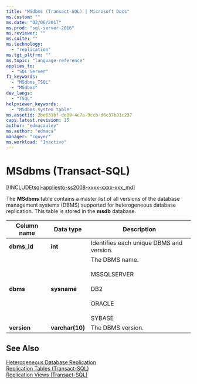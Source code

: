 ```yaml
---
title: "MSdbms (Transact-SQL) | Microsoft Docs"
ms.custom: ""
ms.date: "03/06/2017"
ms.prod: "sql-server-2016"
ms.reviewer: ""
ms.suite: ""
ms.technology: 
  - "replication"
ms.tgt_pltfrm: ""
ms.topic: "language-reference"
applies_to: 
  - "SQL Server"
f1_keywords: 
  - "MSdbms_TSQL"
  - "MSdbms"
dev_langs: 
  - "TSQL"
helpviewer_keywords: 
  - "MSdbms system table"
ms.assetid: 2be631bf-de09-4e7a-9ccb-d6c37b81c237
caps.latest.revision: 15
author: "edmacauley"
ms.author: "edmaca"
manager: "cguyer"
ms.workload: "Inactive"
---
```

# MSdbms (Transact-SQL)
[!INCLUDE[tsql-appliesto-ss2008-xxxx-xxxx-xxx_md](../../includes/tsql-appliesto-ss2008-xxxx-xxxx-xxx-md.md)]

  The **MSdbms** table contains a master list of all versions of the database management systems (DBMS) supported for heterogeneous database replication. This table is stored in the **msdb** database.  
  
|Column name|Data type|Description|  
|-----------------|---------------|-----------------|  
|**dbms_id**|**int**|Identifies each unique DBMS and version.|  
|**dbms**|**sysname**|The DBMS name.<br /><br /> MSSQLSERVER<br /><br /> DB2<br /><br /> ORACLE<br /><br /> SYBASE|  
|**version**|**varchar(10)**|The DBMS version.|  
  
## See Also  
 [Heterogeneous Database Replication](../../relational-databases/replication/non-sql/heterogeneous-database-replication.md)   
 [Replication Tables &#40;Transact-SQL&#41;](../../relational-databases/system-tables/replication-tables-transact-sql.md)   
 [Replication Views &#40;Transact-SQL&#41;](../../relational-databases/system-views/replication-views-transact-sql.md)  
  
  
